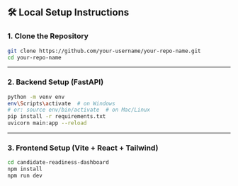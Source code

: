 ## 🛠 Local Setup Instructions

### 1. **Clone the Repository**

```bash
git clone https://github.com/your-username/your-repo-name.git
cd your-repo-name
```

---

### 2. **Backend Setup (FastAPI)**

```bash
python -m venv env
env\Scripts\activate  # on Windows
# or: source env/bin/activate  # on Mac/Linux
pip install -r requirements.txt
uvicorn main:app --reload
```

---

### 3. **Frontend Setup (Vite + React + Tailwind)**

```bash
cd candidate-readiness-dashboard
npm install
npm run dev
```